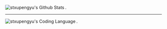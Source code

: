 



<img align="left" alt="stxupengyu's Github Stats" src="https://github-readme-stats.vercel.app/api?username=stxupengyu&show_icons=true&hide_border=true" />. 

---

<img align="left" alt="stxupengyu's Coding Language " src="https://github-readme-stats.vercel.app/api/top-langs/?username=stxupengyu&theme=buefy&layout=compact" />. 

